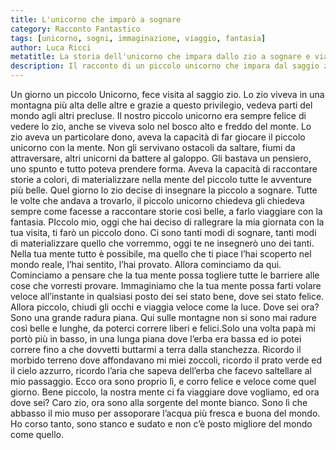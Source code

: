 ```yaml
---
title: L'unicorno che imparò a sognare
category: Racconto Fantastico
tags: [unicorno, sogni, immaginazione, viaggio, fantasia]
author: Luca Ricci
metatitle: La storia dell'unicorno che impara dallo zio a sognare e viaggiare con la mente
description: Il racconto di un piccolo unicorno che impara dal saggio zio l'arte di sognare e viaggiare con l'immaginazione, scoprendo la capacità della mente di creare mondi magici.  
---
```

Un giorno un piccolo Unicorno, fece visita al saggio zio.
Lo zio viveva in una montagna più alta delle altre e grazie a questo privilegio, vedeva parti del mondo agli altri precluse.
Il nostro piccolo unicorno era sempre felice di vedere lo zio, anche se viveva solo nel bosco alto e freddo del monte.
Lo zio aveva un particolare dono, aveva la capacità di far giocare il piccolo unicorno con la mente.
Non gli servivano ostacoli da saltare, fiumi da attraversare, altri unicorni da battere al galoppo.
Gli bastava un pensiero, uno spunto e tutto poteva prendere forma. Aveva la capacità di raccontare storie a colori, di materializzare nella mente del piccolo tutte le avventure più belle.
Quel giorno lo zio decise di insegnare la piccolo a sognare.
Tutte le volte che andava a trovarlo, il piccolo unicorno chiedeva gli chiedeva sempre come facesse a raccontare storie così belle, a farlo viaggiare con la fantasia.
PIccolo mio, oggi che hai deciso di rallegrare la mia giornata con la tua visita, ti farò un piccolo dono.
Ci sono tanti modi di sognare, tanti modi di materializzare quello che vorremmo, oggi te ne insegnerò uno dei tanti.
Nella tua mente tutto è possibile, ma quello che ti piace l’hai scoperto nel mondo reale, l’hai sentito, l’hai provato.
Allora cominciamo da qui. Cominciamo a pensare che la tua mente possa togliere tutte le barriere alle cose che vorresti provare.
Immaginiamo che la tua mente possa farti volare veloce all’instante in qualsiasi posto dei sei stato bene, dove sei stato felice.
Allora piccolo, chiudi gli occhi e viaggia veloce come la luce. Dove sei ora?
Sono una grande radura piana. Qui sulle montagne non si sono mai radure così belle e lunghe, da poterci correre liberi e felici.Solo una volta papà mi portò più in basso, in una lunga piana dove l’erba era bassa ed io potei correre fino a che dovvetti buttarmi a terra dalla stanchezza. Ricordo il morbido terreno dove affondavano mi miei zoccoli, ricordo il prato verde ed il cielo azzurro, ricordo l’aria che sapeva dell’erba che facevo saltellare al mio passaggio. Ecco ora sono proprio lì, e corro felice e veloce come quel giorno.
Bene piccolo, la nostra mente ci fa viaggiare dove vogliamo, ed ora dove sei?
Caro zio, ora sono alla sorgente del monte bianco. Sono lì che abbasso il mio muso per assoporare l’acqua più fresca e buona del mondo. Ho corso tanto, sono stanco e sudato e non c’è posto migliore del mondo come quello.
